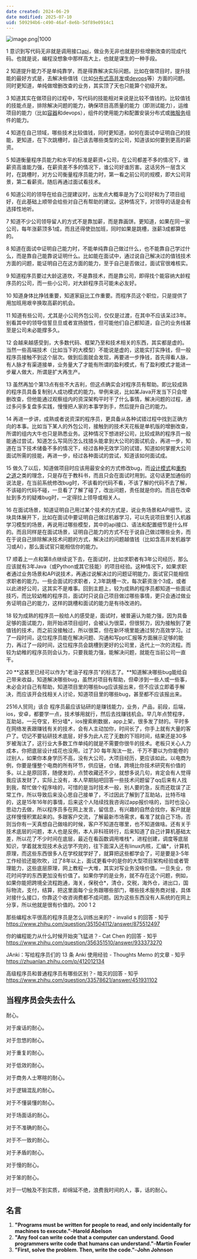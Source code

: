 ```yaml
---
date created: 2024-06-29
date modified: 2025-07-10
uid: 509294b6-c490-46af-8e6b-5df89e0914c1
---
```


![image.png|1000](https://imagehosting4picgo.oss-cn-beijing.aliyuncs.com/imagehosting/fix-dir%2Fpicgo%2Fpicgo-clipboard-images%2F2025%2F04%2F14%2F11-58-47-3aeb782fd422d08379f56b3bed0ab8ee-202504141158508-497a6a.png)

1 意识到写代码无非就是调用接口[api](https://zhida.zhihu.com/search?content_id=646035710&content_type=Answer&match_order=1&q=api&zhida_source=entity)，做业务无非也就是抄些增删改查的现成代码。也就是说，编程没想象中那样高大上，也就是谋生的一种手段。

2 知道提升能力不是单纯靠学，而是得靠解决实际问题。比如在做项目时，提升技能的最好方式是，去解决些值钱（比如[分布式高并发](https://zhida.zhihu.com/search?content_id=646035710&content_type=Answer&match_order=1&q=%E5%88%86%E5%B8%83%E5%BC%8F%E9%AB%98%E5%B9%B6%E5%8F%91&zhida_source=entity)或[devops](https://zhida.zhihu.com/search?content_id=646035710&content_type=Answer&match_order=1&q=devops&zhida_source=entity)等）方面的问题。同时更知道，单纯做增删改查的业务，其实顶了天也只能算个初级开发。

3 知道其实在做项目的过程中，写代码的技能相对来说是比较不值钱的。比较值钱的技能点是，排除解决问题的能力，确保项目高质量的能力（即测试能力），运维项目的能力（比如[容器](https://zhida.zhihu.com/search?content_id=646035710&content_type=Answer&match_order=1&q=%E5%AE%B9%E5%99%A8&zhida_source=entity)和devops），组件的使用能力和配置安装分布式或[微服务](https://zhida.zhihu.com/search?content_id=646035710&content_type=Answer&match_order=1&q=%E5%BE%AE%E6%9C%8D%E5%8A%A1&zhida_source=entity)组件的能力。

4 知道在自己领域，哪些技术比较值钱，同时更知道，如何在面试中证明自己的技能，更知道，在下次跳槽时，自己该去哪些类型的公司，知道该如何要到更高的薪资。

5 知道衡量程序员能力和水平的标准是薪资+公司，在公司都差不多的情况下，谁薪资高谁能力强，在薪资差不多的情况下，谁公司好谁厉害。这话另外一层含义时，在跳槽时，对方公司衡量程序员能力时，第一看之前公司的规模，即大公司背景，第二看薪资。随后再通过面试看技术。

6 知道公司的领导在给自己提建议时，出发点大概率是为了公司好和为了项目组好，在此基础上顺带会给些对自己有帮助的建议。这种情况下，对领导的话是会有选择性地听。

7 知道不少公司领导留人的方式不是靠加薪，而是靠画饼。更知道，如果在同一家公司，每年涨薪顶多1成，而且还得使劲加班，同时如果是跳槽，涨薪3成都算低的。

8 知道在面试中证明自己能力时，不能单纯靠自己做过什么，也不能靠自己学过什么，而是靠自己能靠说证明什么。比如能在面试中，通过说自己解决过的值钱技术方面的问题，能证明自己在这方面的能力，至于自己是否做过，面试官很难核实。

9 知道程序员要过大龄这道坎，不是靠技术，而是靠公司，即得找个能容纳大龄程序员的公司，而一些小公司，对大龄程序员可能未必友好。

10 知道身体比挣钱重要，知道家庭比工作重要。而程序员这个职位，只是提供了用加班用艰辛换取高薪的机会。

11 知道有些公司，尤其是小公司外包公司，仅仅是过渡，在其中不应该呆过3年。别看其中的领导信誓旦旦或者宣扬狼性，但可能他们自己都知道，自己的业务线甚至是公司未必能撑多久。

12 会越来越感受到，大多数代码、框架乃至和技术相关的东西，其实都是虚的。当然一些高端技术（比如当下的大模型）不能说是虚的，这能实打实挣钱，但一般程序员接触不到这个层次。做到后面就会发现，再要进一步挣钱，首先得看人脉，有人脉才有渠道接单，业务量大了才能有所谓的盈利模式，有了盈利模式才能进一步雇人做大，所谓是扩大再生产。

13 虽然再加个第13点有些不大吉利，但这点确实会对程序员有帮助。即比较成熟的程序员具备复制别人成功模式的能力。举例来说，比如某Java开发当下只会增删改查，但他能通过观察组内的资深架构平时干了什么事情，解决问题的过程，通过多问多复盘多实践，慢慢把人家的本事学到手，然后提升自己的能力。

14 再进一步讲，成熟或者说资深的程序员，更具备从各种试错过程中找到正确方向的本事。比如当下某人的外包公司，接触到的技术天花板是单机版的增删改查，所谓的组内大牛也只是熟悉业务。这种情况下想进好公司，比较成熟的程序员一般能通过尝试，知道怎么写简历怎么找猎头能拿到大公司的面试机会，再进一步，知道在当下技术储备不多的情况下，经过各种无效学习的试错，知道如何掌握大公司面试所需的技能，再进一步，经过各种面试的尝试，知道该如何面试成。

15 做久了以后，知道做项目时应该用最安全的方式修改bug，而[设计模式](https://zhida.zhihu.com/search?content_id=646035710&content_type=Answer&match_order=1&q=%E8%AE%BE%E8%AE%A1%E6%A8%A1%E5%BC%8F&zhida_source=entity)和[重构之道](https://zhida.zhihu.com/search?content_id=646035710&content_type=Answer&match_order=1&q=%E9%87%8D%E6%9E%84%E4%B9%8B%E9%81%93&zhida_source=entity)之类的理念，只是存在于教科书，而且只会在面试时用到。这句话更加通俗的说法是，在当前系统修改bug时，不该看的代码不看，不该了解的代码不去了解，不该碰的代码不碰，一旦看了了解了碰了，改出问题，责任就是你的。而且在改牵扯到多方的疑难bug时，一定得拉上领导或相关人。

16 在面试场景，知道证明自己用过某个技术的方式是，说业务场景和API细节。这块具体展开下，比如在面试中要证明自己做过机器学习，可以先说项目里引入机器学习模型的场景，再说用过哪些模型，其中的api接口、语法和配置细节是什么样的。而且同样是在面试场景，证明自己能力的方式不在于说自己做过哪些业务，而在于说自己排除解决技术问题的方式，解决过的问题越值钱（比如含高并发机器学习或AI），那么面试官只能相信你的能力。

17 顺着上一点和第8点继续说下去，在面试时，比如求职者有3年公司经历，那么应该就有3年Java（或Python或其它技能）的项目经验。这种情况下，如果求职者通过业务场景和API说技术，再通过说解决过的问题证明能力，面试官只能相信求职者的能力。一些会面试的求职者，2,3年跳槽一次，每次薪资涨个3成，或者以此进好公司，这其实不是难事。回到主题上，较为成熟的程序员都知道一些面试技巧，而比较幼稚的程序员，面试时只说自己项目做过哪些事情，更只会通过做业务证明自己的能力，这样的跳槽和面试的能力是有待改进的。

18 较为成熟的程序员一般给人的感受是，面试时，被普遍认为能力强，因为具备足够的面试能力，刚开始进项目组时，会被认为很菜，但很努力，因为接触到了更值钱的技术，而之前没接触过，所以很菜，但在新环境里能通过努力高效学习。过了一段时间，这位程序员能在解决问题、沟通和写ppt汇报等方面展示足够的能力，再过了一段时间，这位程序员会跳槽到更好的公司里，迭代上一次的流程。而较为幼稚的程序员则会认为，只要我能力强，能解决问题，就能在当前公司一直干。

20 **这甚至已经可以作为"老油子程序员"的标志了。**知道解决哪些bug能给自己带来收益，知道解决哪些bug，虽然对项目有帮助，但牵涉到一些人或一些事，未必会对自己有帮助，知道项目里的哪些bug应该报出来，但不应该立即着手解决，而应该开会找相关人讨论，知道项目里的哪些bug，甚至都不应该报出来。

2516人贸同」该合 程序员最应该钻研的是赚钱能力，业务，产品，前段，后端，ios，安卓，都要学一点，技术够用就行，然后去找赚钱机会。早几年点赞程序，互助站，一元夺宝，积分墙*，ios搜索刷数据，app上架，很多发了财的。平时多在网络发表跟赚钱有关的技术，会有人主动加你，时间长了，你手上就有大量的客户了。切记不要钻研技术底层，好多为此人花了无数的下班时间，结果还是30多岁被淘汰了，这行业大多数工作单纯的就是不需要你很牛的技术。老板只关心人力成本，你把底层设计成花也没用。过了30 每年淘汰一批，千万不要以为你能卷的过别人，如果你本身学历不高，没有大公司，大项目经历，更应该如此。以电商为例，你要是懂整个电商的所有环节，供应链，仓储，跨境比你技术研究有价值的多。以上是原回答，随便发的，点赞收藏还不少，就想多说几句，肯定会有人觉得我应该发财了，实际上没有，本人早期贴吧回答一些技术问题留了qq后来有人找到我，帮忙做个程序啥的，可惜的是当时技术一般，别人要的急，反而还耽误了正常工作，所以导致后来没心思自己接单了，不过因此了解到了互助站，比特币啥的，这是15年16年的事情，后来这个人陆续找我咨询过app报价啥的，当时也没心思动力去做，所以程序员多在网上发言，留信息，有兴趣的自然会找你，客户就是这样慢慢积累起来的。多跟客户交流，了解最新市场需求，看准了就自己下场，否则当你有一天真想自己做啥的时候，客户不知道在哪里，也不知道做啥。还有关于技术底层的问题，本人也是反例，本人非科班转行，后来知道了自己计算机基础太差，所以花了不少时间在底层，最近在看函数调用堆栈*，进程创建，调度等底层知识，学着就发现技术永远学不完的，往下面深入还有linux内核，汇编*，计算机原理，而这些东西很多人在学校就学好了，就算把这些都学会了，可是要是3-5年工作经验还能吹吹，过了8年以上，面试更看中的是你的大型项目架构经验或者管理能力，这些底层原理，网上教程一大堆，其实对写业务没啥价值。一旦失业，你花时间学的东西更加没有价值了。如果你学的是业务，就不存在这个问题，例如，如果你能把跨境全流程跑通，海关，保税仓*，清仓，交税，海外仓，进出口，国际物流，支付，结算，把这里面每个业务跟哪些部门，哪些技术服务商对接，具体对接什么接口，你靠这个收咨询费都不成问题。因为这些东西没有人系统的在网上分享，所以他就是很有价值的。200 1 2

那些编程水平很高的程序员是怎么训练出来的? - invalid s 的回答 - 知乎  
https://www.zhihu.com/question/351504112/answer/875512497

你的编程能力从什么时候开始突飞猛进？- Cat Chen 的回答 - 知乎  
https://www.zhihu.com/question/356351510/answer/933373270

JAnki：写给程序员们的 13 条 Anki 使用经验 - Thoughts Memo 的文章 - 知乎  
https://zhuanlan.zhihu.com/p/412012134

高级程序员和普通程序员有哪些区别？- 暗灭的回答 - 知乎  
https://www.zhihu.com/question/33578621/answer/451931102

## 当程序员会失去什么

耐心。

对于废话的耐心。

对于忽悠的耐心。

对于重复的耐心。

对于低效的耐心。

对于商务人士寒暄的耐心。

对于逻辑混乱的耐心。

对于不懂装懂的耐心。

对于场面话的耐心。

对于不准确的耐心。

对于不一致的耐心。

对于矛盾的耐心。

对于慢的耐心。

对于笨的耐心。

对于一切触及不到实质，却绵延不绝，浪费我时间的人，事，话的耐心。

## 名言

1. **"Programs must be written for people to read, and only incidentally for machines to execute."**–**Harold Abelson**
2. **"Any fool can write code that a computer can understand. Good programmers write code that humans can understand."**–**Martin Fowler**
3. **"First, solve the problem. Then, write the code."**–**John Johnson**

```Java
```
